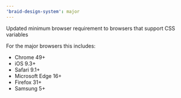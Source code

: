 ```yaml
---
'braid-design-system': major
---
```


Updated minimum browser requirement to browsers that support CSS variables

For the major browsers this includes:
- Chrome 49+
- iOS 9.3+
- Safari 9.1+
- Microsoft Edge 16+
- Firefox 31+
- Samsung 5+
